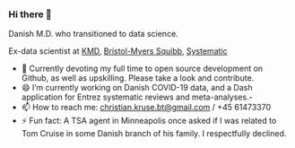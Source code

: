 ### Hi there 👋

Danish M.D. who transitioned to data science. 

Ex-data scientist at [KMD](https://www.kmd.dk/), [Bristol-Myers Squibb](https://www.bms.com/), [Systematic](https://www.systematic.dk/)



- 🔭 Currently devoting my full time to open source development on Github, as well as upskilling. Please take a look and contribute.
- 😄 I’m currently working on Danish COVID-19 data, and a Dash application for Entrez systematic reviews and meta-analyses.- 
- 📫 How to reach me: christian.kruse.bt@gmail.com / +45 61473370 
- ⚡ Fun fact: A TSA agent in Minneapolis once asked if I was related to Tom Cruise in some Danish branch of his family. I respectfully declined.
